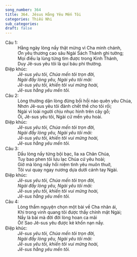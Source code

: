 ```yaml
---
song_number: 364
title: 364. Jêsus Hằng Yêu Mến Tôi
categories: Thiếu Nhi
sub_categories: 
draft: false
---
```

<dl><dt>Câu 1:</dt><dd data-verse="1">Hằng ngày lòng nầy thật mừng vì Cha minh chánh, <br/>Ơn yêu thương cao sâu Ngài Sách Thánh ghi tường; <br/>Mọi điều lạ lùng từng tìm được trong Kinh Thánh, <br/>Duy Jê-sus yêu tôi là quí báu phi thường. </dd><dt>Điệp khúc:</dt><dd data-chorus="1"><em>Jê-sus yêu tôi, Chúa mến tôi trọn đời, <br/>Ngài đầy lòng yêu, Ngài yêu tôi mãi: <br/>Jê-sus yêu tôi, khiến tôi vui mừng hoài, <br/>Jê-sus hằng yêu mến tôi. </em></dd><dt>Câu 2:</dt><dd data-verse="2">Lòng thường dặn lòng đừng bồi hồi nào quên yêu Chúa, <br/>Nhơn Jê-sus yêu tôi đành chết thế cho tôi rồi; <br/>Ngài vì loài người chịu nhục hình trên cây gỗ; <br/>Ôi, Jê-sus yêu tôi, Ngài cứ mến yêu hoài. </dd><dt>Điệp khúc:</dt><dd data-chorus="1"><em>Jê-sus yêu tôi, Chúa mến tôi trọn đời, <br/>Ngài đầy lòng yêu, Ngài yêu tôi mãi: <br/>Jê-sus yêu tôi, khiến tôi vui mừng hoài, <br/>Jê-sus hằng yêu mến tôi. </em></dd><dt>Câu 3:</dt><dd data-verse="3">Dầu lòng nầy từng bội bạc, lìa xa Chân Chúa, <br/>Tuy bao phen tôi lưu lạc Chúa cứ yêu hoài; <br/>Giờ mà lòng nầy hồi niệm tình yêu muôn thuở, <br/>Tôi vui quay ngay nương dựa dưới cánh tay Ngài. </dd><dt>Điệp khúc:</dt><dd data-chorus="1"><em>Jê-sus yêu tôi, Chúa mến tôi trọn đời, <br/>Ngài đầy lòng yêu, Ngài yêu tôi mãi: <br/>Jê-sus yêu tôi, khiến tôi vui mừng hoài, <br/>Jê-sus hằng yêu mến tôi. </em></dd><dt>Câu 4:</dt><dd data-verse="4">Lòng thầm nguyện chọn một bài về Cha nhân ái, <br/>Khi trong vinh quang tôi được thấy chính mặt Ngài; <br/>Nầy là bài mà đời đời lòng hoan ca mãi <br/>Ôi! Sao Jê-sus yêu được kẻ khốn nạn nầy. </dd><dt>Điệp khúc:</dt><dd data-chorus="1"><em>Jê-sus yêu tôi, Chúa mến tôi trọn đời, <br/>Ngài đầy lòng yêu, Ngài yêu tôi mãi: <br/>Jê-sus yêu tôi, khiến tôi vui mừng hoài, <br/>Jê-sus hằng yêu mến tôi. </em></dd></dl>